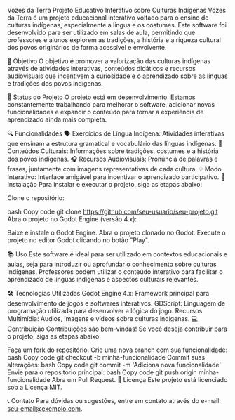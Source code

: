 Vozes da Terra
Projeto Educativo Interativo sobre Culturas Indígenas
Vozes da Terra é um projeto educacional interativo voltado para o ensino de culturas indígenas, especialmente a língua e os costumes. Este software foi desenvolvido para ser utilizado em salas de aula, permitindo que professores e alunos explorem as tradições, a história e a riqueza cultural dos povos originários de forma acessível e envolvente.

🎯 Objetivo
O objetivo é promover a valorização das culturas indígenas através de atividades interativas, conteúdos didáticos e recursos audiovisuais que incentivem a curiosidade e o aprendizado sobre as línguas e tradições dos povos indígenas.

🚧 Status do Projeto
O projeto está em desenvolvimento. Estamos constantemente trabalhando para melhorar o software, adicionar novas funcionalidades e expandir o conteúdo para tornar a experiência de aprendizado ainda mais completa.

🔍 Funcionalidades
🗣️ Exercícios de Língua Indígena: Atividades interativas que ensinam a estrutura gramatical e vocabulário das línguas indígenas.
🎨 Conteúdos Culturais: Informações sobre tradições, costumes e a história dos povos indígenas.
🎧 Recursos Audiovisuais: Pronúncia de palavras e frases, juntamente com imagens representativas de cada cultura.
💡 Modo Interativo: Interface amigável para incentivar o aprendizado participativo.
🚀 Instalação
Para instalar e executar o projeto, siga as etapas abaixo:

Clone o repositório:

bash
Copy code
git clone https://github.com/seu-usuario/seu-projeto.git
Abra o projeto no Godot Engine (versão 4.x):

Baixe e instale o Godot Engine.
Abra o projeto clonado no Godot.
Execute o projeto no editor Godot clicando no botão "Play".

📚 Uso
Este software é ideal para ser utilizado em contextos educacionais e aulas, seja para introduzir ou aprofundar o conhecimento sobre culturas indígenas. Professores podem utilizar o conteúdo interativo para facilitar o aprendizado de línguas indígenas e aspectos culturais relevantes.

🛠 Tecnologias Utilizadas
Godot Engine 4.x: Framework principal para desenvolvimento de jogos e softwares interativos.
GDScript: Linguagem de programação utilizada para desenvolver a lógica do jogo.
Recursos Multimídia: Áudios, imagens e vídeos sobre culturas indígenas.
💻 Contribuição
Contribuições são bem-vindas! Se você deseja contribuir para o projeto, siga as etapas abaixo:

Faça um fork do repositório.
Crie uma nova branch com sua funcionalidade:
bash
Copy code
git checkout -b minha-funcionalidade
Commit suas alterações:
bash
Copy code
git commit -m 'Adiciona nova funcionalidade'
Envie para o repositório principal:
bash
Copy code
git push origin minha-funcionalidade
Abra um Pull Request.
📄 Licença
Este projeto está licenciado sob a Licença MIT.

📞 Contato
Para dúvidas ou sugestões, entre em contato através do e-mail: seu-email@exemplo.com.
